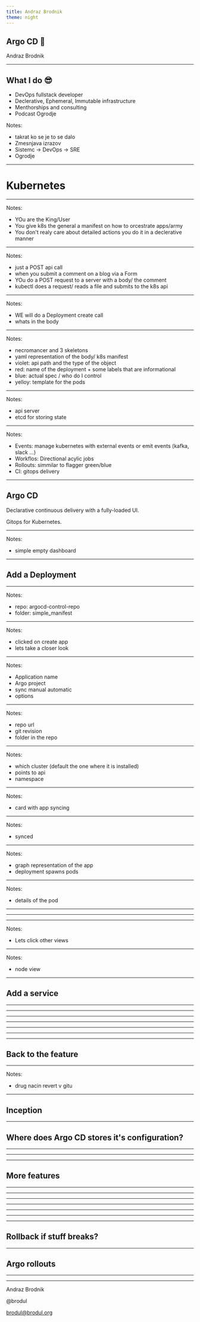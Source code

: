 ```yaml
---
title: Andraz Brodnik
theme: night
---
```


## Argo CD 🐙

Andraz Brodnik

---

## What I do 😎

- DevOps fullstack developer
- Declerative, Ephemeral, Immutable infrastructure
- Menthorships and consulting
- Podcast Ogrodje


Notes:
- takrat ko se je to se dalo
- Zmesnjava izrazov
- Sistemc -> DevOps -> SRE
- Ogrodje

---

# Kubernetes

---

<!-- .slide: data-background="./img/give.jpg" data-background-size="contain" -->

Notes:
- YOu are the King/User
- You give k8s the general a manifest on how to orcestrate apps/army
- You don't realy care about detailed actions you do it in a declerative manner

---

<!-- .slide: data-background="./img/post.png" data-background-size="contain" -->

Notes:
- just a POST api call
- when you submit a comment on a blog via a Form
- YOu do a POST request to a server with a body/ the comment
- kubectl does a request/ reads a file and submits to the k8s api

---

<!-- .slide: data-background="./img/api.png" data-background-size="contain" -->

Notes:
- WE will do a Deployment create call
- whats in the body

---

<!-- .slide: data-background="./img/deployment.png" data-background-size="contain" -->

Notes:
- necromancer and 3 skeletons
- yaml representation of the body/ k8s manifest
- violet: api path and the type of the object
- red: name of the deployment + some labels that are informational
- blue: actual spec / who do I control
- yelloy: template for the pods

---

<!-- .slide: data-background="./img/k8s.png" data-background-size="contain" -->

Notes:
- api server
- etcd for storing state

---

<!-- .slide: data-background="./img/argo.png" data-background-size="contain" -->

Notes:
- Events: manage kubernetes with external events or emit events (kafka, slack ...)
- Workflos: Directional acylic jobs
- Rollouts: simmilar to flagger green/blue
- CI: gitops delivery

---

## Argo CD

Declarative continuous delivery with a fully-loaded UI.

Gitops for Kubernetes.

---

<!-- .slide: data-background="./img/dash.png" data-background-size="contain" -->

Notes:
- simple empty dashboard

---

## Add a Deployment

---

<!-- .slide: data-background="./img/github.png" data-background-size="contain" -->

Notes:
- repo: argocd-control-repo
- folder: simple_manifest

---
<!-- .slide: data-background="./img/create.png" data-background-size="contain" -->

Notes:
- clicked on create app
- lets take a closer look


---
<!-- .slide: data-background="./img/general.png" data-background-size="contain" -->

Notes:
- Application name
- Argo project
- sync manual automatic
- options

---
<!-- .slide: data-background="./img/source.png" data-background-size="contain" -->

Notes:
- repo url
- git revision
- folder in the repo

---
<!-- .slide: data-background="./img/destination.png" data-background-size="contain" -->

Notes:
- which cluster (default the one where it is installed)
- points to api
- namespace

---
<!-- .slide: data-background="./img/card1.png" data-background-size="contain" -->

Notes:
- card with app syncing
---
<!-- .slide: data-background="./img/card2.png" data-background-size="contain" -->
Notes:
- synced

---
<!-- .slide: data-background="./img/graph.png" data-background-size="contain" -->

Notes:
- graph representation of the app
- deployment spawns pods

---
<!-- .slide: data-background="./img/pod1.png" data-background-size="contain" -->

Notes:
- details of the pod

---
<!-- .slide: data-background="./img/events.png" data-background-size="contain" -->

---
<!-- .slide: data-background="./img/logs1.png" data-background-size="contain" -->


---
<!-- .slide: data-background="./img/graph.png" data-background-size="contain" -->

Notes:
- Lets click other views

---
<!-- .slide: data-background="./img/node.png" data-background-size="contain" -->

Notes:
- node view


---

## Add a service

---

<!-- .slide: data-background="./img/gpt.png" data-background-size="contain" -->

---
<!-- .slide: data-background="./img/git.png" data-background-size="contain" -->

---
<!-- .slide: data-background="./img/card3.png" data-background-size="contain" -->

---
<!-- .slide: data-background="./img/network.png" data-background-size="contain" -->

---
<!-- .slide: data-background="./img/web.png" data-background-size="contain" -->
---

<!-- .slide: data-background="./img/logs2.png" data-background-size="contain" -->

---

## Back to the feature

---

<!-- .slide: data-background="./img/rollback.png" data-background-size="contain" -->

Notes:

- drug nacin revert v gitu

---

## Inception

---

## Where does Argo CD stores it's configuration?

---

<!-- .slide: data-background="./img/inception.png" data-background-size="contain" -->

---

<!-- .slide: data-background="./img/inception2.png" data-background-size="contain" -->

---

## More features

---

<!-- .slide: data-background="./img/helm.png" data-background-size="contain" -->

---

<!-- .slide: data-background="./img/tools.png" data-background-size="contain" -->

---

<!-- .slide: data-background="./img/argocd_architecture.png" data-background-size="contain" -->

---

<!-- .slide: data-background="./img/gpg.png" data-background-size="contain" -->

---

<!-- .slide: data-background="./img/auth.png" data-background-size="contain" -->

---

<!-- .slide: data-background="./img/perm.png" data-background-size="contain" -->

---

## Rollback if stuff breaks?

---

## Argo rollouts

---

<!-- .slide: data-background="./img/rollouts.png" data-background-size="contain" -->

---

Andraz Brodnik

@brodul

brodul@brodul.org
